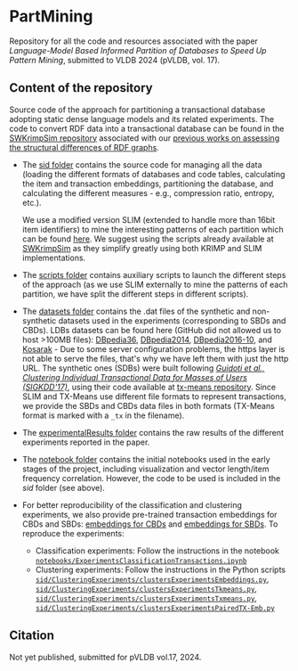 # PartMining
Repository for all the code and resources associated with the paper *Language-Model Based Informed Partition of Databases to Speed Up Pattern Mining*, submitted to VLDB 2024 (pVLDB, vol. 17). 

## Content of the repository

Source code of the approach for partitioning a transactional database adopting static dense language models and its related experiments. The code to convert RDF data into a transactional database can be found in the [SWKrimpSim repository](https://github.com/MaillPierre/SWKrimpSim) associated with our [previous works on assessing the structural differences of RDF graphs](http://doi.org/10.3233/SW-200368). 

+ The [sid folder](https://github.com/cbobed/PartMining/tree/main/sid) contains the source code for managing all the data (loading the different formats of databases and code tables, calculating the item and transaction embeddings, partitioning the database, and calculating the different measures - e.g., compression ratio, entropy, etc.).

  We use a modified version SLIM (extended to handle more than 16bit item identifiers) to mine the interesting patterns of each partition which can be found [here](https://github.com/MaillPierre/SWKrimpSim/blob/master/SlimBinSource-20120607mod.tar.gz). We suggest using the scripts already available at [SWKrimpSim](https://github.com/MaillPierre/SWKrimpSim) as they simplify greatly using both KRIMP and SLIM implementations. 

+ The [scripts folder](https://github.com/cbobed/PartMining/tree/main/scripts) contains auxiliary scripts to launch the different steps of the approach (as we use SLIM externally to mine the patterns of each partition, we have split the different steps in different scripts).
  
+ The [datasets folder](https://github.com/cbobed/PartMining/tree/main/datasets) contains the .dat files of the synthetic and non-synthetic datasets used in the experiments (corresponding to SBDs and CBDs). LDBs datasets can be found here (GitHub did not allowed us to host >100MB files): [DBpedia36](http://sid.cps.unizar.es/projects/dataEvolution/dbpedia36PCB.tar.gz), [DBpedia2014](http://sid.cps.unizar.es/projects/dataEvolution/dbpedia2014PCB.tar.gz), [DBpedia2016-10](http://sid.cps.unizar.es/projects/dataEvolution/dbpedia201610PCB.tar.gz), and [Kosarak](http://sid.cps.unizar.es/projects/dataEvolution/kosarak.tar.gz) - Due to some server configuration problems, the https layer is not able to serve the files, that's why we have left them with just the http URL. The synthetic ones (SDBs) were built following [*Guidoti et al., Clustering Individual Transactional Data for Masses of Users (SIGKDD'17)*](http://doi.org/10.1145/3097983.3098034), using their code available at [tx-means repository](https://github.com/riccotti/TX-Means). Since SLIM and TX-Means use different file formats to represent transactions, we provide the SBDs and CBDs data files in both formats (TX-Means format is marked with a `_tx` in the filename).
  
+ The [experimentalResults folder](https://github.com/cbobed/PartMining/tree/main/experimentalResults) contains the raw results of the different experiments reported in the paper. 

+ The [notebook folder](https://github.com/cbobed/PartMining/tree/main/notebooks) contains the initial notebooks used in the early stages of the project, including visualization and vector length/item frequency correlation. However, the code to be used is included in the *sid* folder (see above).

+ For better reproducibility of the classification and clustering experiments, we also provide pre-trained transaction embeddings for CBDs and SBDs: [embeddings for CBDs](https://drive.google.com/uc?export=download&id=1AKmY40Ws0OV0L-cSCo60pPcjBxp1Haq5) and [embeddings for SBDs](https://drive.google.com/uc?export=download&id=1kzYyiTB7Q3VnqrAc-ilcsCYh3GFMUDZR). To reproduce the experiments:
    - Classification experiments: Follow the instructions in the notebook [`notebooks/ExperimentsClassificationTransactions.ipynb`](https://github.com/cbobed/PartMining/blob/main/notebooks/ExperimentsClassificationTransactions.ipynb)
    - Clustering experiments: Follow the instructions in the Python scripts [`sid/ClusteringExperiments/clustersExperimentsEmbeddings.py`](https://github.com/cbobed/PartMining/blob/main/sid/ClusteringExperiments/clustersExperimentsEmbeddings.py), [`sid/ClusteringExperiments/clustersExperimentsTkmeans.py`](https://github.com/cbobed/PartMining/blob/main/sid/ClusteringExperiments/clustersExperimentsTkmeans.py), [`sid/ClusteringExperiments/clustersExperimentsTxmeans.py`](https://github.com/cbobed/PartMining/blob/main/sid/ClusteringExperiments/clustersExperimentsTxmeans.py), [`sid/ClusteringExperiments/clustersExperimentsPairedTX-Emb.py`](https://github.com/cbobed/PartMining/blob/main/sid/ClusteringExperiments/clustersExperimentsPairedTX-Emb.py)
  

## Citation

Not yet published, submitted for pVLDB vol.17, 2024. 

